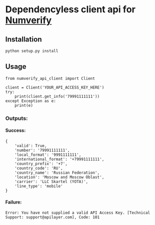 # Dependencyless client api for [Numverify](https://numverify.com)
## Installation
```
python setup.py install
```
## Usage
```
from numverify_api_client import Client

client = Client('YOUR_API_ACCESS_KEY_HERE')
try:
    print(client.get_info('79991111111'))
except Exception as e:
    print(e)
```
### Outputs:
#### Success:
```
{
    'valid': True, 
    'number': '79991111111', 
    'local_format': '9991111111', 
    'international_format': '+79991111111', 
    'country_prefix': '+7', 
    'country_code': 'RU', 
    'country_name': 'Russian Federation', 
    'location': 'Moscow and Moscow Oblast', 
    'carrier': 'LLC Skartel (YOTA)', 
    'line_type': 'mobile'
}
```
#### Failure:
```
Error: You have not supplied a valid API Access Key. [Technical Support: support@apilayer.com], Code: 101
```